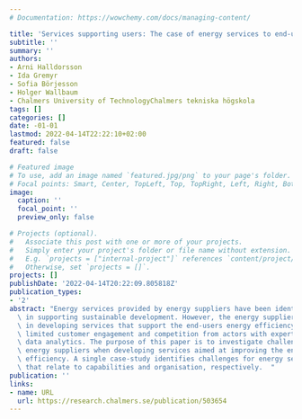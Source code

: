 ```yaml
---
# Documentation: https://wowchemy.com/docs/managing-content/

title: 'Services supporting users: The case of energy services to end-users'
subtitle: ''
summary: ''
authors:
- Arni Halldorsson
- Ida Gremyr
- Sofia Börjesson
- Holger Wallbaum
- Chalmers University of TechnologyChalmers tekniska högskola
tags: []
categories: []
date: -01-01
lastmod: 2022-04-14T22:22:10+02:00
featured: false
draft: false

# Featured image
# To use, add an image named `featured.jpg/png` to your page's folder.
# Focal points: Smart, Center, TopLeft, Top, TopRight, Left, Right, BottomLeft, Bottom, BottomRight.
image:
  caption: ''
  focal_point: ''
  preview_only: false

# Projects (optional).
#   Associate this post with one or more of your projects.
#   Simply enter your project's folder or file name without extension.
#   E.g. `projects = ["internal-project"]` references `content/project/deep-learning/index.md`.
#   Otherwise, set `projects = []`.
projects: []
publishDate: '2022-04-14T20:22:09.805818Z'
publication_types:
- '2'
abstract: "Energy services provided by energy suppliers have been identified as important\
  \ in supporting sustainable development. However, the energy suppliers struggle\
  \ in developing services that support the end-users energy efficiency, due to e.g.\
  \ limited customer engagement and competition from actors with expertise in e.g.\
  \ data analytics. The purpose of this paper is to investigate challenges faced by\
  \ energy suppliers when developing services aimed at improving the end-users' energy\
  \ efficiency. A single case-study identifies challenges for energy service development\
  \ that relate to capabilities and organisation, respectively.  "
publication: ''
links:
- name: URL
  url: https://research.chalmers.se/publication/503654
---
```

